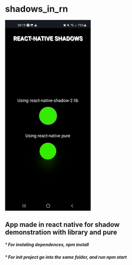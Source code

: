 # shadows_in_rn

<div> <img src="https://raw.githubusercontent.com/gheysiell/images/master/shadows_in_rn.jpg" width="280"/> </div>
<div> <h2> App made in react native for shadow demonstration with library and pure </h2> </div>
<div> <h5> ° For instaling dependences, npm install </h5> </div>
<div> <h5> ° For init project go into the same folder, and run npm start </h5> </div>
